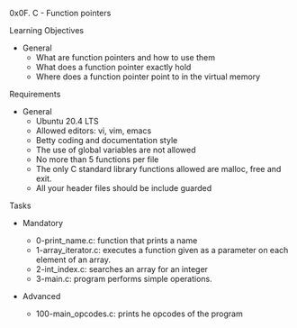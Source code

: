 0x0F. C - Function pointers

Learning Objectives
- General
	- What are function pointers and how to use them
	- What does a function pointer exactly hold
	- Where does a function pointer point to in the virtual memory

Requirements
- General
	- Ubuntu 20.4 LTS
	- Allowed editors: vi, vim, emacs
	- Betty coding and documentation style
	- The use of global variables are not allowed
	- No more than 5 functions per file
	- The only C standard library functions allowed are malloc, free and exit.
	- All your header files should be include guarded

Tasks
- Mandatory
	- 0-print_name.c: function that prints a name
	- 1-array_iterator.c: executes a function given as a parameter on each element of an array.
	- 2-int_index.c: searches an array for an integer
	- 3-main.c: program performs simple operations.

- Advanced
	- 100-main_opcodes.c: prints he opcodes of the program
